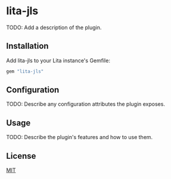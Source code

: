 # lita-jls





TODO: Add a description of the plugin.

## Installation

Add lita-jls to your Lita instance's Gemfile:

``` ruby
gem "lita-jls"
```


## Configuration

TODO: Describe any configuration attributes the plugin exposes.

## Usage

TODO: Describe the plugin's features and how to use them.

## License

[MIT](http://opensource.org/licenses/MIT)
